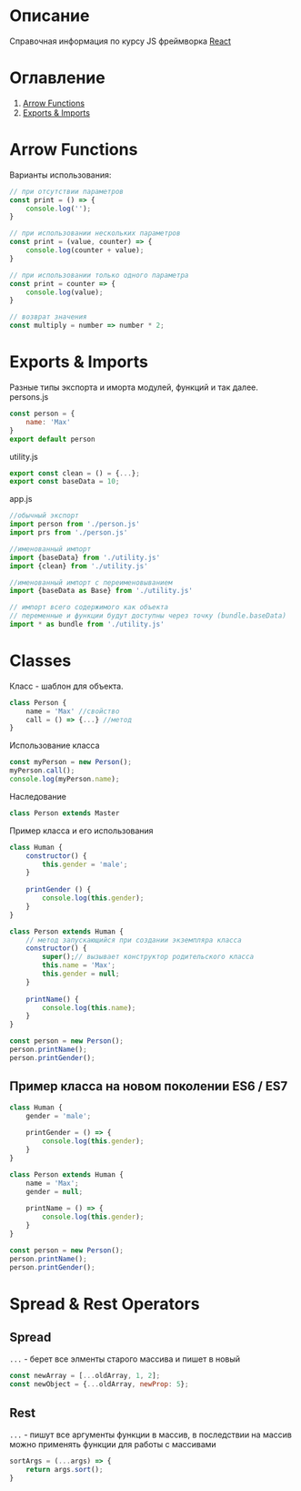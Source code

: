 # Описание
Справочная информация по курсу JS фреймворка [React](https://www.udemy.com/course/react-the-complete-guide-incl-redux/)

# Оглавление
1. [Arrow Functions](#arrow-functions)
1. [Exports & Imports](#exports-&-imports)

# Arrow Functions
Варианты использования:

```javascript
// при отсутствии параметров
const print = () => {
    console.log('');
}
```

```javascript
// при использовании нескольких параметров
const print = (value, counter) => {
    console.log(counter + value);
}
```

```javascript
// при использовании только одного параметра
const print = counter => {
    console.log(value);
}
```

```javascript
// возврат значения
const multiply = number => number * 2;
```

# Exports & Imports
Разные типы экспорта и иморта модулей, функций и так далее.
persons.js
```javascript
const person = {
    name: 'Max'
}
export default person
```

utility.js
```javascript
export const clean = () = {...};
export const baseData = 10;
```

app.js
```javascript
//обычный экспорт
import person from './person.js'
import prs from './person.js'

//именованный импорт
import {baseData} from './utility.js'
import {clean} from './utility.js'

//именованный импорт с переименовыванием
import {baseData as Base} from './utility.js'

// импорт всего содержимого как объекта
// переменные и функции будут доступны через точку (bundle.baseData)
import * as bundle from './utility.js'
```

# Classes
Класс - шаблон для объекта.

```javascript
class Person {
    name = 'Max' //свойство
    call = () => {...} //метод
}
```

Использование класса
```javascript
const myPerson = new Person();
myPerson.call();
console.log(myPerson.name);
```

Наследование
```javascript
class Person extends Master
```

Пример класса и его использования

```javascript
class Human {
    constructor() {
        this.gender = 'male';
    }
    
    printGender () {
        console.log(this.gender);
    }
}

class Person extends Human {
    // метод запускающийся при создании экземпляра класса
    constructor() {
        super();// вызывает конструктор родительского класса
        this.name = 'Max';
        this.gender = null;
    }
    
    printName() {
        console.log(this.name);
    }
}

const person = new Person();
person.printName();
person.printGender();
```

## Пример класса на новом поколении ES6 / ES7

```javascript
class Human {
    gender = 'male';
    
    printGender = () => {
        console.log(this.gender);
    }
}

class Person extends Human {
    name = 'Max';
    gender = null;
    
    printName = () => {
        console.log(this.gender);
    }
}

const person = new Person();
person.printName();
person.printGender();
```

# Spread & Rest Operators

## Spread
`...` - берет все элменты старого массива и пишет в новый
```javascript
const newArray = [...oldArray, 1, 2];
const newObject = {...oldArray, newProp: 5};
```

## Rest
`...` - пишут все аргументы функции в массив, в последствии на массив можно
применять функции для работы с массивами
```javascript
sortArgs = (...args) => {
    return args.sort();
}
```
